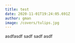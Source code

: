```yaml
---
title: test
date: 2020-11-01T19:24:05.691Z
author: gman
image: /covers/tulips.jpg
---
```

asdfasdf sadf sadf asdf